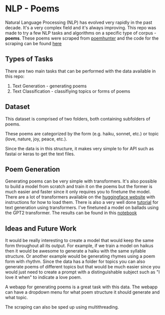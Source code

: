# NLP - Poems

Natural Language Processing (NLP) has evolved very rapidly in the past decade. It's a very complex field and it's always improving. 
This repo was made to try a few NLP tasks and algorithms on a specific type of corpus - **poems**.
These poems were scraped from [poemhunter](https://www.poemhunter.com) and the code for the scraping can be found [here](https://github.com/michaelarman/poem_generation/blob/main/poem_scraper.py)

## Types of Tasks
There are two main tasks that can be performed with the data available in this repo:
1) Text Generation - generating poems
2) Text Classification - classifiying topics or forms of poems

## Dataset
This dataset is comprised of two folders, both containing subfolders of poems.

These poems are categorized by the form (e.g. haiku, sonnet, etc.) or topic (love, nature, joy, peace, etc.).

Since the data is in this structure, it makes very simple to for API such as fastai or keras to get the text files.

## Poem Generation
Generating poems can be very simple with transformers. It's also possible to build a model from scratch and train it on the poems but the former is much easier and faster since it 
only requires you to finetune the model. There are a lot of transformers available on the [huggingface website](https://huggingface.co/models) with instructions for how to 
load them. There is also a very well done [tutorial](https://huggingface.co/blog/how-to-generate) for text generation using transformers.
I've finetuned a model on ballads using the GPT2 transformer. The results can be found in this [notebook](https://github.com/michaelarman/poem_generation/blob/main/PoemGenerator_FastAi.ipynb)

## Ideas and Future Work
It would be really interesting to create a model that would keep the same form throughout all its output. For example, if we train a model on haikus then it would be awesome to 
generate a haiku with the same syllable structure. Or another example would be generating rhymes using a poem form with rhythm. Since the data has a folder for topics you can also
generate poems of different topics but that would be much easier since you would just need to create a prompt with a distinguishable subject such as "I love it when" to indicate a love poem.

A webapp for generating poems is a great task with this data. The webapp can have a dropdown menu for what poem structure it should generate and what topic.

The scraping can also be sped up using multithreading.
